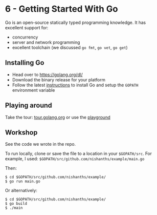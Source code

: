# 6 - Getting Started With Go

Go is an open-source statically typed programming knowledge. It has excellent
support for:

- concurrency
- server and network programming
- excellent toolchain (we discussed `go fmt`, `go vet`, `go get`)

## Installing Go

- Head over to <https://golang.org/dl/>
- Download the binary release for your platform
- Follow the latest [instructions](https://golang.org/doc/install) to install Go and setup the `GOPATH` environment variable

## Playing around

Take the tour: [tour.golang.org](https://tour.golang.org) or use the [playground](https://play.golang.org)

## Workshop

See the code we wrote in the repo.

To run locally, clone or save the file to a location in your `$GOPATH/src`.
For example, I used: `$GOPATH/src/github.com/nishanths/example/main.go`

Then:

```
$ cd $GOPATH/src/github.com/nishanths/example/
$ go run main.go
```

Or alternatively:

```
$ cd $GOPATH/src/github.com/nishanths/example/
$ go build
$ ./main
```
